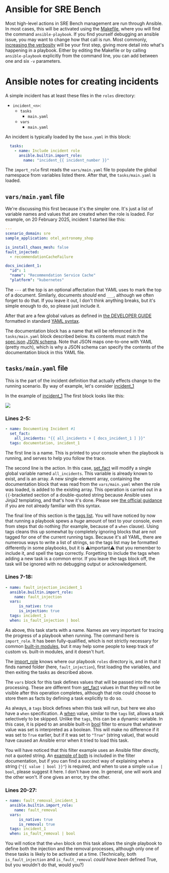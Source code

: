 # Ansible for SRE Bench

Most high-level actions in SRE Bench management are run through Ansible.
In most cases, this will be activated using the [Makefile](../Makefile),
where you will find the command `ansible-playbook`.
If you find yourself debugging an ansible issue, you may want to change how that call is run.
Most commonly, [increasing the verbosity](https://docs.ansible.com/ansible/latest/cli/ansible-playbook.html#cmdoption-ansible-playbook-v)
will be your first step, giving more detail into what's happening in a playbook.
Either by editing the Makefile or by calling `ansible-playbook` explicitly from the command line,
you can add between one and six `-v` parameters.

# Ansible notes for creating incidents

A simple incident has at least these files in the `roles` directory:
* `incident_<n>`:
    * `tasks`
        * `main.yaml`
    * `vars`
        * `main.yaml`

An incident is typically loaded by the `base.yaml` in this block:
```yaml
  tasks:
    - name: Include incident role
      ansible.builtin.import_role:
        name: "incident_{{ incident_number }}"
```

The `import_role` first reads the `vars/main.yaml` file to populate the global namespace from variables listed there.
After that, the `tasks/main.yaml` is loaded.

## `vars/main.yaml` file

We're discussing this first because it's the simpler one.  It's just a list of variable names and values that are created when the role is loaded.
For example, on 20 February 2025, incident 1 started like this:
```yaml
---
scenario_domain: sre
sample_application: otel_astronomy_shop

is_install_chaos_mesh: false
fault_injected:
  - recommendationCacheFailure

docs_incident_1:
  "id": 1
  "name": "Recommendation Service Cache"
  "platform": "kubernetes"
```

The `---` at the top is an optional affectation that YAML uses to mark the top of a document.
Similarly, documents *should* end `___`, although we often forget to do that.
If you leave it out, I don't think anything breaks, but it's simple enough to do, so please just include it.

After that are a few global values as defined in [the DEVELOPER GUIDE](DEVELOPER_GUIDE.md)
formatted in standard [YAML syntax](https://docs.ansible.com/ansible/latest/reference_appendices/YAMLSyntax.html).

The documentation block has a name that will be referenced in the `tasks/main.yaml` block described below.
Its contents must match the [spec.json](../roles/incidents/files/schemas/spec.json)
[JSON schema](https://json-schema.org/overview/what-is-jsonschema).  Note that JSON maps one-to-one with YAML
(pretty much), which is why a JSON schema can specify the contents of the documentation block in this YAML file.

## `tasks/main.yaml` file

This is the part of the incident definition that actually effects change to the running scenario.
By way of example, let's consider [incident_1](../roles/incidents/files/specs/incident_1.yaml)

In the example of [incident_1](../roles/incidents/tasks/main.yaml) The first block looks like this:

<img src="incident_1_tasks_21feb2025.png" />

### Lines 2-5:
```yaml
- name: Documenting Incident #1
  set_fact:
    all_incidents: "{{ all_incidents + [ docs_incident_1 ] }}"
  tags: documentation, incident_1
```

The first line is a name.  This is printed to your console when the playbook is running, and serves to help you follow the trace.

The second line is the action.  In this case, [set_fact](https://docs.ansible.com/ansible/latest/collections/ansible/builtin/set_fact_module.html)
will modify a single global variable named `all_incidents`.  This variable is already known to exist, and is an array.
A new single-element array, containing the documentation block that was read from the `vars/main.yaml` when the role was loaded,
is added to the existing array.  This operation is carried out in a `{{`-bracketed section of a double-quoted string because
Ansible uses Jinja2 templating, and that's how it's done.  Please see [the official guidance](https://docs.ansible.com/ansible/latest/playbook_guide/playbooks_variables.html#using-variables)
if you are not already familiar with this syntax.

The final line of this section is the [tags list](https://docs.ansible.com/ansible/latest/playbook_guide/playbooks_tags.html).
You will have noticed by now that running a playbook spews a *huge* amount of text to your console, even from steps that do nothing (for example, because of a `when` clause).
Using tags cleans this up somewhat by completely ignoring blocks that are not tagged for one of the current running tags.
Because it's all YAML, there are numerous ways to write a list of strings, so the tags list may be formatted differently in some playbooks,
but it is :warning:important:warning: that you remember to include it, and spell the tags correctly.
Forgetting to include the tags when adding a new task is a common error.
<span title="When you make this mistake (and you will), remember that I told you so.">
If you leave the tags block off, the task will be ignored with no debugging output or acknowledgement.
</span>

### Lines 7-18:
```yaml
- name: fault_injection_incident_1
  ansible.builtin.import_role:
    name: fault_injection
  vars:
      is_native: true
      is_injection: true
  tags: incident_1
  when: is_fault_injection | bool
```

As above, this task starts with a name.  Names are very important for tracing the progress of a playbook when running.
The command here is `import_role`.  It has been fully-qualified, which is not strictly necessary for common
[built-in modules](https://docs.ansible.com/ansible/latest/collections/ansible/builtin/index.html),
but it may help some people to keep track of custom vs. built-in modules, and it doesn't hurt.

The [import_role](https://docs.ansible.com/ansible/latest/collections/ansible/builtin/import_role_module.html) knows where our playbook `roles` directory is,
and in that it finds named folder (here, `fault_injection`), first loading the variables, and then exiting the tasks as described above.

The `vars` block for this task defines values that will be passed into the role processing.
These are different from [set_fact](https://docs.ansible.com/ansible/latest/collections/ansible/builtin/set_fact_module.html)
values in that they will not be visible after this operation completes, although that role could choose to
store them as facts by defining a task explicitly to do so.

As always, a `tags` block defines when this task will run, but here we also have a `when` specification.
A [when](https://docs.ansible.com/ansible/latest/playbook_guide/playbooks_conditionals.html#basic-conditionals-with-when) value,
similar to the `tags` list, allows a task selectively to be skipped.  Unlike the `tags`, this can be a dynamic variable.
In this case, it is piped to an ansible built-in [bool](https://docs.ansible.com/ansible/latest/collections/ansible/builtin/bool_filter.html)
filter to ensure that whatever value was set is interpreted as a boolean.  This will make no difference if it was set to `True` earlier, but
if it was set to `"True"` (string value), that would have caused an Ansible error when it tried to load this task.

You will have noticed that this filter example uses an Ansible filter directly, not a quoted string.
An [example of both](https://docs.ansible.com/ansible/latest/collections/ansible/builtin/bool_filter.html#examples) is included in the filter documentation,
but if you can find a succinct way of explaining when a string (`"{{ value | bool }}"`) is required, and when to use a simple `value | bool`, please suggest it here.  I don't have one.
In general, one will work and the other won't.  If one gives an error, try the other.

### Lines 20-27:
```yaml
- name: fault_removal_incident_1
  ansible.builtin.import_role:
    name: fault_removal
  vars:
      is_native: true
      is_removal: true
  tags: incident_1
  when: is_fault_removal | bool
```

You will notice that the `when` block on this task allows the single playbook to define both the injection and the removal processes, although
only one of these tasks is likely to be activated at a time.
(Technically, both `is_fault_injection` and `is_fault_removal` *could have been* defined True, but you wouldn't do that, would you?)
